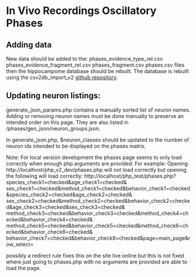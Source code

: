 In Vivo Recordings Oscillatory Phases
======================

## Adding data

New data should be added to the:
phases_evidence_type_rel.csv
phases_evidence_fragment_rel.csv
phases_fragment.csv
phases.csv
files then the hippocampome database should be rebuilt. The database is rebuilt using the csv2db_import_v2 [github repository](https://github.com/Hippocampome-Org/csv2db_import_v2).

## Updating neuron listings:

generate_json_params.php contains a manually sorted list of neuron names. Adding or removing neuron names must be done manually to preserve an intended order on this page.
They are also listed in /phases/gen_json/neuron_groups.json.

In generate_json.php, $neuron_classes should be updated to the number of neuron ids intended
to be displayed on the phases matrix.

Note: 
For local version development the phases page seems to only load correctly when enough php arguments are provided:
For example:
Opening http://localhost/php_v2_dev/phases.php will not load correctly but opening the following will load correctly: http://localhost/php_test/phases.php?species_check1=checked&age_check1=checked&<br>sex_check1=checked&method_check1=checked&behavior_check1=checked&species_check2=checked&age_check2=checked&<br>sex_check2=checked&method_check2=checked&behavior_check2=checked&age_check3=checked&sex_check3=checked&<br>method_check3=checked&behavior_check3=checked&method_check4=checked&behavior_check4=checked&<br>method_check5=checked&behavior_check5=checked&method_check6=checked&behavior_check6=checked&<br>behavior_check7=checked&behavior_check8=checked&page=main_page&row_select=

possibly a redirect rule fixes this on the site live online but this is not fixed where just going to phases.php with no arguments are provided are able to load the page.
